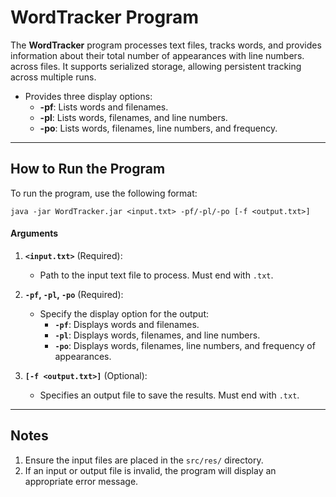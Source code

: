 # WordTracker Program

The **WordTracker** program processes text files, tracks words, and provides information about their total number of appearances with line numbers. across files. It supports serialized storage, allowing persistent tracking across multiple runs.

- Provides three display options:
  - **-pf**: Lists words and filenames.
  - **-pl**: Lists words, filenames, and line numbers.
  - **-po**: Lists words, filenames, line numbers, and frequency.

---

## How to Run the Program
To run the program, use the following format:
```
java -jar WordTracker.jar <input.txt> -pf/-pl/-po [-f <output.txt>]
```

#### Arguments
1. **`<input.txt>`** (Required):
   - Path to the input text file to process. Must end with `.txt`.

2. **`-pf`, `-pl`, `-po`** (Required):
   - Specify the display option for the output:
     - **`-pf`**: Displays words and filenames.
     - **`-pl`**: Displays words, filenames, and line numbers.
     - **`-po`**: Displays words, filenames, line numbers, and frequency of appearances.

3. **`[-f <output.txt>]`** (Optional):
   - Specifies an output file to save the results. Must end with `.txt`.

---
## Notes
1. Ensure the input files are placed in the `src/res/` directory.
4. If an input or output file is invalid, the program will display an appropriate error message.


